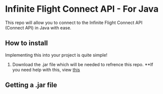 # Infinite Flight Connect API - For Java
This repo will allow you to connect to the Infinite Flight Connect API (Connect API) in Java with ease.

## How to install
Implementing this into your project is quite simple!

1. Download the .jar file which will be needed to refrence this repo. **If you need help with this, view [this](#How-to-install)

## Getting a .jar file


